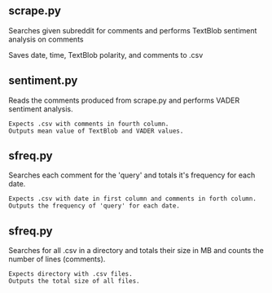 ## scrape.py

Searches given subreddit for comments and performs TextBlob sentiment analysis on comments

Saves date, time, TextBlob polarity, and comments to .csv



## sentiment.py
Reads the comments produced from scrape.py and performs VADER sentiment analysis.

```
Expects .csv with comments in fourth column.
Outputs mean value of TextBlob and VADER values.
```



## sfreq.py
Searches each comment for the 'query' and totals it's frequency for each date.

```
Expects .csv with date in first column and comments in forth column.
Outputs the frequency of 'query' for each date.
```



## sfreq.py
Searches for all .csv in a directory and totals their size in MB and counts the number of lines (comments).

```
Expects directory with .csv files.
Outputs the total size of all files.
```
